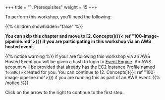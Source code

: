 +++
title = "1. Prerequisites"
weight = 15
+++

To perform this workshop, you'll need the following:

{{% children showhidden="false" %}}

**You can skip this chapter and move to [2. Concepts]({{< ref "100-image-pipeline.md">}})** **if you are participating in this workshop via an AWS hosted event**.

{{% notice warning %}}
If your are following this workshop via an AWS Hosted Event you will be given a hash to login to [Event Engine](https://dashboard.eventengine.run). An AWS account will be provided that already has the EC2 Instance Profile named `TeamRole` created for you. You can continue to [2. Concepts]({{< ref "100-image-pipeline.md">}}) if you are running this as part of an AWS event.
{{% /notice %}}

Click on the arrow to the right to continue to the first step.